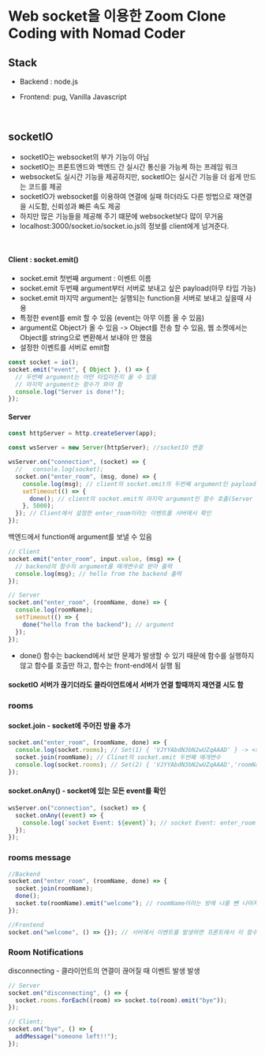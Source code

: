 # Web socket을 이용한 Zoom Clone Coding with Nomad Coder

## Stack

- Backend : node.js

- Frontend: pug, Vanilla Javascript

<br />

## socketIO

- socketIO는 websocket의 부가 기능이 아님
- socketIO는 프론트엔드와 백엔드 간 실시간 통신을 가능케 하는 프레임 워크
- websocket도 실시간 기능을 제공하지만, socketIO는 실시간 기능을 더 쉽게 만드는 코드를 제공
- socketIO가 websocket를 이용하여 연결에 실패 하더라도 다른 방법으로 재연결을 시도함, 신뢰성과 빠른 속도 제공
- 하지만 많은 기능들을 제공해 주기 떄문에 websocket보다 많이 무거움
- localhost:3000/socket.io/socket.io.js의 정보를 client에게 넘겨준다.

<br />

#### Client : socket.emit()

- socket.emit 첫번째 argument : 이벤트 이름
- socket.emit 두번째 argument부터 서버로 보내고 싶은 payload(아무 타입 가능)
- socket.emit 마지막 argument는 실행되는 function을 서버로 보내고 싶을때 사용
- 특정한 event를 emit 할 수 있음 (event는 아무 이름 올 수 있음)
- argument로 Object가 올 수 있음 -> Object를 전송 할 수 있음, 웹 소켓에서는 Object를 string으로 변환해서 보내야 만 했음
- 설정한 이벤트를 서버로 emit함

```js
const socket = io();
socket.emit("event", { Object }, () => {
  // 두번째 argument는 어떤 타입이든지 올 수 있음
  // 마지막 argument는 함수가 와야 함
  console.log("Server is done!");
});
```

#### Server

```js
const httpServer = http.createServer(app);

const wsServer = new Server(httpServer); //socketIO 연결

wsServer.on("connection", (socket) => {
  //   console.log(socket);
  socket.on("enter_room", (msg, done) => {
    console.log(msg); // client의 socket.emit의 두번째 argument인 payload 실행
    setTimeout(() => {
      done(); // client의 socket.emit의 마지막 argument인 함수 호출(Server is done! 출력)
    }, 5000);
  }); // Client에서 설정한 enter_room이라는 이벤트를 서버에서 확인
});
```

백엔드에서 function애 argument를 보낼 수 있음

```js
// Client
socket.emit("enter_room", input.value, (msg) => {
  // backend의 함수의 argument를 매개변수로 받아 출력
  console.log(msg); // hello from the backend 출력
});

// Server
socket.on("enter_room", (roomName, done) => {
  console.log(roomName);
  setTimeout(() => {
    done("hello from the backend"); // argument
  });
});
```

- done() 함수는 backend에서 보안 문제가 발생할 수 있기 때문에 함수를 실행하지 않고 함수를 호출만 하고, 함수는 front-end에서 실행 됨

#### socketIO 서버가 끊기더라도 클라이언트에서 서버가 연결 할때까지 재연결 시도 함

### rooms

#### socket.join - socket에 주어진 방을 추가

```js
socket.on("enter_room", (roomName, done) => {
  console.log(socket.rooms); // Set(1) { 'VJYYAbdN3bN2wUZqAAAD' } -> <socket.id>
  socket.join(roomName); // Clinet의 socket.emit 두번째 매개변수
  console.log(socket.rooms); // Set(2) { 'VJYYAbdN3bN2wUZqAAAD','roomName' }
});
```

#### socket.onAny() - socket에 있는 모든 event를 확인

```js
wsServer.on("connection", (socket) => {
  socket.onAny((event) => {
    console.log(`socket Event: ${event}`); // socket Event: enter_room
  });
});
```

### rooms message

```js
//Backend
socket.on("enter_room", (roomName, done) => {
  socket.join(roomName);
  done();
  socket.to(roomName).emit("welcome"); // roomName이라는 방에 나를 뺀 나머지에게 welcome이라는 이벤트를 발생
});
```

```js
//Frontend
socket.on("welcome", () => {}); // 서버에서 이벤트를 발생하면 프론트에서 이 함수가 실행됨
```

### Room Notifications

disconnecting - 클라이언트의 연결이 끊어질 때 이벤트 발생 발생

```js
// Server
socket.on("disconnecting", () => {
  socket.rooms.forEach((room) => socket.to(room).emit("bye"));
});
```

```js
// Client;
socket.on("bye", () => {
  addMessage("someone left!!");
});
```

